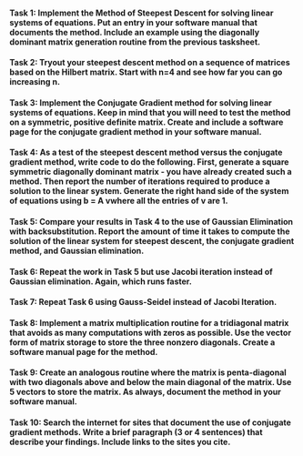#### Task 1: Implement the Method of Steepest Descent for solving linear systems of equations. Put an entry in your software manual that documents the method. Include an example using the diagonally dominant matrix generation routine from the previous tasksheet.

#### Task 2: Tryout your steepest descent method on a sequence of matrices based on the Hilbert matrix. Start with n=4 and see how far you can go increasing n.

#### Task 3: Implement the Conjugate Gradient method for solving linear systems of equations. Keep in mind that you will need to test the method on a symmetric, positive definite matrix. Create and include a software page for the conjugate gradient method in your software manual.

#### Task 4: As a test of the steepest descent method versus the conjugate gradient method, write code to do the following. First, generate a square symmetric diagonally dominant matrix - you have already created such a method. Then report the number of iterations required to produce a solution to the linear system. Generate the right hand side of the system of equations using b = A vwhere all the entries of v are 1.

#### Task 5: Compare your results in Task 4 to the use of Gaussian Elimination with backsubstitution. Report the amount of time it takes to compute the solution of the linear system for steepest descent, the conjugate gradient method, and Gaussian elimination.

#### Task 6: Repeat the work in Task 5 but use Jacobi iteration instead of Gaussian elimination. Again, which runs faster.

#### Task 7: Repeat Task 6 using Gauss-Seidel instead of Jacobi Iteration.

#### Task 8: Implement a matrix multiplication routine for a tridiagonal matrix that avoids as many computations with zeros as possible. Use the vector form of matrix storage to store the three nonzero diagonals. Create a software manual page for the method.

#### Task 9: Create an analogous routine where the matrix is penta-diagonal with two diagonals above and below the main diagonal of the matrix. Use 5 vectors to store the matrix. As always, document the method in your software manual.

#### Task 10: Search the internet for sites that document the use of conjugate gradient methods. Write a brief paragraph (3 or 4 sentences) that describe your findings. Include links to the sites you cite.
